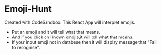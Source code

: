 # Emoji-Hunt
Created with CodeSandbox.
This React App will interpret emojis. 

* Put an emoji and it will tell what that means.
* And if you click on Known emojis,it will tell  what that means.
* If your input emoji not in databese then it will display message that "Fail to recognise".
